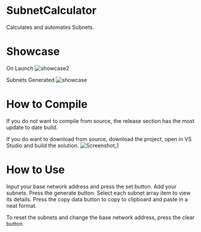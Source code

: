 # SubnetCalculator
 Calculates and automates Subnets.
 
 # Showcase
 On Launch
![showcase2](https://user-images.githubusercontent.com/51999050/188886515-eede45b8-8e68-414d-aa9e-540c774379c5.png)

Subnets Generated
![showcase](https://user-images.githubusercontent.com/51999050/188886562-0c555547-6714-4412-accd-0bfb4923ec68.png)

# How to Compile
If you do not want to compile from source, the release section has the most update to date build.

If you do want to download from source, download the project, open in VS Studio and build the solution.
![Screenshot_1](https://user-images.githubusercontent.com/51999050/188887034-5b7fb575-9bbd-455e-aa33-333b8cbf444d.png)


# How to Use
Input your base network address and press the set button.
Add your subnets.
Press the generate button.
Select each subnet array item to view its details.
Press the copy data button to copy to clipboard and paste in a neat format.

To reset the subnets and change the base network address, press the clear button.
